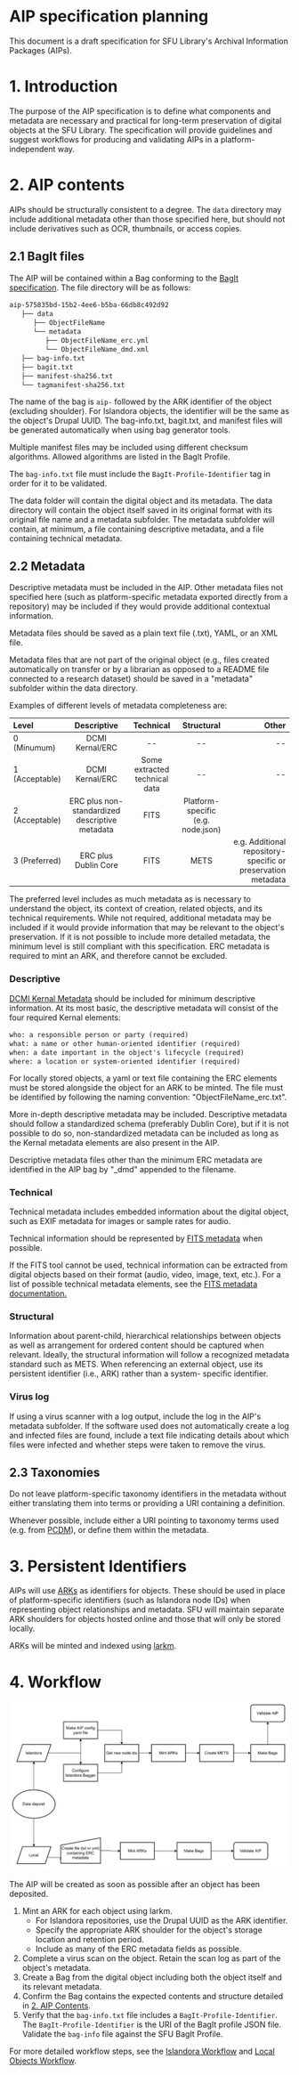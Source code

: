 # AIP specification planning

This document is a draft specification for SFU Library's Archival Information Packages (AIPs).

# 1. Introduction

The purpose of the AIP specification is to define what components and metadata are necessary and practical for long-term
preservation of digital objects at the SFU Library. The specification will provide guidelines and suggest workflows for
producing and validating AIPs in a platform-independent way.

# 2. AIP contents

AIPs should be structurally consistent to a degree. The `data` directory may include additional metadata other than
those specified here, but should not include derivatives such as OCR, thumbnails, or access copies.

## 2.1 BagIt files

The AIP will be contained within a Bag conforming to the [BagIt specification](https://www.ietf.org/rfc/rfc8493.txt).
The file directory will be as follows:

```
aip-575835bd-15b2-4ee6-b5ba-66db8c492d92
   ├── data
      ├── ObjectFileName
      └── metadata
         ├── ObjectFileName_erc.yml
         └── ObjectFileName_dmd.xml        
   ├── bag-info.txt
   ├── bagit.txt
   ├── manifest-sha256.txt
   └── tagmanifest-sha256.txt
```
The name of the bag is `aip-` followed by the ARK identifier of the object (excluding shoulder). For Islandora objects, the identifier will be the same as the object's Drupal UUID.
The bag-info.txt, bagit.txt, and manifest files will be generated automatically when using bag generator tools.

Multiple manifest files may be included using different checksum algorithms. Allowed algorithms are listed in the BagIt Profile.

The `bag-info.txt` file must include the `BagIt-Profile-Identifier` tag in order for it to be validated.

The data folder will contain the digital object and its metadata. The data directory will contain the object itself
saved in its original format with its original file name and a metadata subfolder. The metadata subfolder will contain,
at minimum, a file containing descriptive metadata, and a file containing technical metadata. 

## 2.2 Metadata

Descriptive metadata must be included in the AIP. Other metadata files not specified here (such as
platform-specific metadata exported directly from a repository) may be included if they would provide additional
contextual information.

Metadata files should be saved as a plain text file (.txt), YAML, or an XML file.

Metadata files that are not part of the original object (e.g., files created automatically on transfer or by a librarian
as opposed to a README file connected to a research dataset) should be saved in a "metadata" subfolder within the data
directory.

Examples of different levels of metadata completeness are:

| Level         | Descriptive     | Technical    | Structural | Other     |
| :---          |    :----:       |    :---:     | :---:      |  ---:     |
| 0 (Minumum)   | DCMI Kernal/ERC | --           |       --   |    --     |
| 1 (Acceptable)| DCMI Kernal/ERC | Some extracted technical data|       --   |    --     |
| 2 (Acceptable)|  ERC plus non-standardized descriptive metadata    | FITS         | Platform-specific (e.g. node.json)|         |
| 3 (Preferred) |  ERC plus Dublin Core    | FITS         |   METS     |  e.g. Additional repository-specific or preservation metadata|

The preferred level includes as much metadata as is necessary to understand the object, its context of creation, related
objects, and its technical requirements. While not required, additional metadata may be included if it would provide
information that may be relevant to the object's preservation. If it is not possible to include more detailed
metadata, the minimum level is still compliant with this specification. ERC metadata is required to mint an ARK, and 
therefore cannot be excluded.

### Descriptive

[DCMI Kernal Metadata](https://www.dublincore.org/groups/kernel/spec/) should be included for minimum
descriptive information. At its most basic, the descriptive metadata will consist of the four required Kernal elements:

```
who: a responsible person or party (required)
what: a name or other human-oriented identifier (required)
when: a date important in the object's lifecycle (required)
where: a location or system-oriented identifier (required)
```

For locally stored objects, a yaml or text file containing the ERC elements must be stored alongside the object for an ARK to be minted. The file must be identified by following the naming convention: "ObjectFileName_erc.txt".

More in-depth descriptive metadata may be included. Descriptive metadata should follow a standardized schema
(preferably Dublin Core), but if it is not possible to do so, non-standardized metadata can be included as long as the
Kernal metadata elements are also present in the AIP.

Descriptive metadata files other than the minimum ERC metadata are identified in the AIP bag by "_dmd" appended to the filename.

### Technical

Technical metadata includes embedded information about the digital object, such as EXIF metadata for images or sample
rates for audio.

Technical information should be represented by [FITS metadata](https://projects.iq.harvard.edu/fits/home) when possible.

If the FITS tool cannot be used, technical information can be extracted from digital objects based on their format 
(audio, video, image, text, etc.). For a list of possible technical metadata elements, see the
[FITS metadata documentation.](https://projects.iq.harvard.edu/fits/fits-xml#metadata)

### Structural

Information about parent-child, hierarchical relationships between objects as well as arrangement for ordered content
should be captured when relevant. Ideally, the structural information will follow a recognized metadata standard such as
METS. When referencing an external object, use its persistent identifier (i.e., ARK) rather than a system- specific
identifier.

### Virus log

If using a virus scanner with a log output, include the log in the AIP's metadata subfolder. If the software used 
does not automatically create a log and infected files are found, include a text file indicating details about which 
files were infected and whether steps were taken to remove the virus.

## 2.3 Taxonomies

Do not leave platform-specific taxonomy identifiers in the metadata without either translating them into terms or
providing a URI containing a definition.

Whenever possible, include either a URI pointing to taxonomy terms used (e.g. from [PCDM](https://pcdm.org/)), or define
them within the metadata.

# 3. Persistent Identifiers

AIPs will use [ARKs](https://arks.org/) as identifiers for objects. These should be used in place of platform-specific 
identifiers (such as Islandora node IDs) when representing object relationships and metadata. SFU will maintain 
separate ARK shoulders for objects hosted online and those that will only be stored locally.

ARKs will be minted and indexed using [larkm](https://github.com/mjordan/larkm).

# 4. Workflow

![workflow](workflow_diagram.png)

The AIP will be created as soon as possible after an object has been deposited.

1. Mint an ARK for each object using larkm. 
   * For Islandora repositories, use the Drupal UUID as the ARK identifier.
   * Specify the appropriate ARK shoulder for the object's storage location and retention period.
   * Include as many of the ERC metadata fields as possible.
2. Complete a virus scan on the object. Retain the scan log as part of the object's metadata.
3. Create a Bag from the digital object including both the object itself and its relevant metadata.
4. Confirm the Bag contains the expected contents and structure detailed in [2. AIP Contents](#2-aip-contents).
5. Verify that the `bag-info.txt` file includes a `BagIt-Profile-Identifier`. The `BagIt-Profile-Identifier` is the URI
   of the BagIt profile JSON file. Validate the `bag-info` file against the SFU BagIt Profile.

For more detailed workflow steps, see the [Islandora Workflow](/islandora_workflow.md) and 
[Local Objects Workflow](/local_workflow.md).
